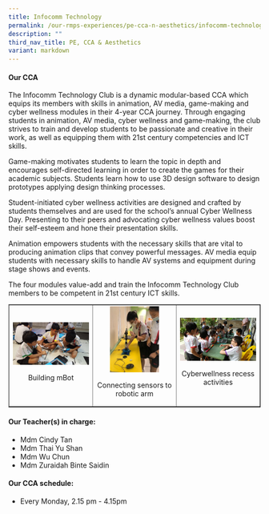 ```yaml
---
title: Infocomm Technology
permalink: /our-rmps-experiences/pe-cca-n-aesthetics/infocomm-technology/
description: ""
third_nav_title: PE, CCA & Aesthetics
variant: markdown
---
```

<h4><strong>Our CCA</strong></h4>
<p>The Infocomm Technology Club is a dynamic modular-based CCA which equips its members with skills in animation, AV media, game-making and cyber wellness modules in their 4-year CCA journey. Through engaging students in animation, AV media, cyber wellness and game-making, the club strives to train and develop students to be passionate and creative in their work, as well as equipping them with 21st century competencies and ICT skills.</p>
<p>Game-making motivates students to learn the topic in depth and encourages self-directed learning in order to create the games for their academic subjects. Students learn how to use 3D design software to design prototypes applying design thinking processes.</p>
<p>Student-initiated cyber wellness activities are designed and crafted by students themselves and are used for the school’s annual Cyber Wellness Day. Presenting to their peers and advocating cyber wellness values boost their self-esteem and hone their presentation skills.</p>
<p>Animation empowers students with the necessary skills that are vital to producing animation clips that convey powerful messages. AV media equip students with necessary skills to handle AV systems and equipment during stage shows and events.</p>
<p>The four modules value-add and train the Infocomm Technology Club members to be competent in 21st century ICT skills.</p>
<table style="border-collapse: collapse; width: 100%;" border="1">
<tbody>
<tr>
<td style="width: 33.3333%; text-align: center;">
<img src="/images/it1.jpg">
<p>Building mBot</p>
</td>
<td style="width: 33.3333%; text-align: center;">
<img style="width: 65%;" src="/images/it2.jpg">
<p>Connecting sensors to robotic arm</p>
</td>
<td style="width: 33.3333%; text-align: center;">
<img src="/images/it3.jpg">
<p>Cyberwellness recess activities</p>
</td>
</tr>
</tbody>
</table>
<h4><strong>Our Teacher(s) in charge:</strong></h4>
<ul>
<li>Mdm Cindy Tan</li>
	<li>Mdm Thai Yu Shan</li>
<li>Mdm Wu Chun</li>
	<li>Mdm Zuraidah Binte Saidin</li>
</ul>
<h4><strong>Our CCA schedule:</strong></h4>
<ul>
<li>Every Monday, 2.15 pm - 4.15pm</li>
</ul>